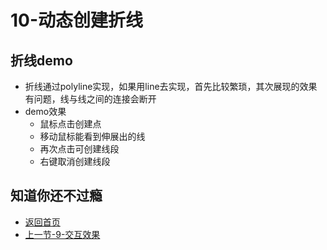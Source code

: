 # 10-动态创建折线

## 折线demo

* 折线通过polyline实现，如果用line去实现，首先比较繁琐，其次展现的效果有问题，线与线之间的连接会断开
* demo效果
  * 鼠标点击创建点
  * 移动鼠标能看到伸展出的线
  * 再次点击可创建线段
  * 右键取消创建线段

## 知道你还不过瘾

* [返回首页](../README.md)
* [上一节-9-交互效果](../9-交互效果/9-交互效果.md)